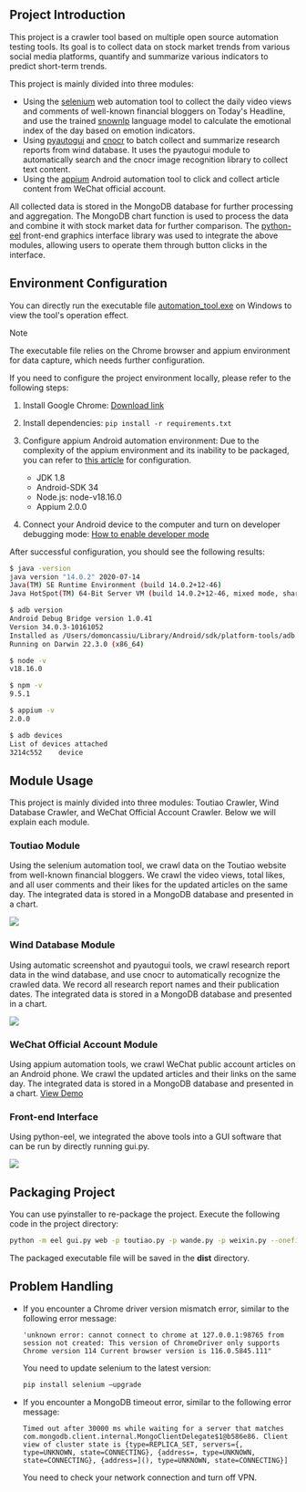 ## Project Introduction

This project is a crawler tool based on multiple open source automation testing tools. Its goal is to collect data on stock market trends from various social media platforms, quantify and summarize various indicators to predict short-term trends.

This project is mainly divided into three modules:

- Using the [selenium](https://github.com/SeleniumHQ/selenium) web automation tool to collect the daily video views and comments of well-known financial bloggers on Today's Headline, and use the trained [snownlp](https://github.com/isnowfy/snownlp) language model to calculate the emotional index of the day based on emotion indicators.
- Using [pyautogui](https://github.com/asweigart/pyautogui) and [cnocr](https://yiyan.baidu.com/) to batch collect and summarize research reports from wind database. It uses the pyautogui module to automatically search and the cnocr image recognition library to collect text content.
- Using the [appium](https://github.com/appium/appium) Android automation tool to click and collect article content from WeChat official account.

All collected data is stored in the MongoDB database for further processing and aggregation. The MongoDB chart function is used to process the data and combine it with stock market data for further comparison. The [python-eel](https://github.com/python-eel/Eel) front-end graphics interface library was used to integrate the above modules, allowing users to operate them through button clicks in the interface.

## Environment Configuration

You can directly run the executable file [automation_tool.exe](https://github.com/domoncassiu/web-scraping/releases/tag/v0.1.0-alpha) on Windows to view the tool's operation effect.

> [!NOTE]
> The executable file relies on the Chrome browser and appium environment for data capture, which needs further configuration.

If you need to configure the project environment locally, please refer to the following steps:

1. Install Google Chrome: [Download link](https://www.google.com/chrome/)

2. Install dependencies: `pip install -r requirements.txt`

3. Configure appium Android automation environment: Due to the complexity of the appium environment and its inability to be packaged, you can refer to [this article](https://blog.csdn.net/u010454117/article/details/122531278?ops_request_misc=%257B%2522request%255Fid%2522%253A%2522169329147616800192279737%2522%252C%2522scm%2522%253A%252220140713.130102334..%2522%257D&request_id=169329147616800192279737&biz_id=0&utm_medium=distribute.pc_search_result.none-task-blog-2~all~sobaiduend~default-2-122531278-null-null.142^v93^chatgptT3_2&utm_term=windows%20appium&spm=1018.2226.3001.4187) for configuration.

   - JDK 1.8
   - Android-SDK 34
   - Node.js: node-v18.16.0
   - Appium 2.0.0

4. Connect your Android device to the computer and turn on developer debugging mode: [How to enable developer mode](https://developer.android.com/studio/debug/dev-options)

After successful configuration, you should see the following results:

```bash
$ java -version
java version "14.0.2" 2020-07-14
Java(TM) SE Runtime Environment (build 14.0.2+12-46)
Java HotSpot(TM) 64-Bit Server VM (build 14.0.2+12-46, mixed mode, sharing)

$ adb version
Android Debug Bridge version 1.0.41
Version 34.0.3-10161052
Installed as /Users/domoncassiu/Library/Android/sdk/platform-tools/adb
Running on Darwin 22.3.0 (x86_64)

$ node -v
v18.16.0

$ npm -v
9.5.1

$ appium -v
2.0.0

$ adb devices
List of devices attached
3214c552	device
```

## Module Usage

This project is mainly divided into three modules: Toutiao Crawler, Wind Database Crawler, and WeChat Official Account Crawler. Below we will explain each module.

### Toutiao Module

Using the selenium automation tool, we crawl data on the Toutiao website from well-known financial bloggers. We crawl the video views, total likes, and all user comments and their likes for the updated articles on the same day. The integrated data is stored in a MongoDB database and presented in a chart.

![](images/1.gif)

### Wind Database Module

Using automatic screenshot and pyautogui tools, we crawl research report data in the wind database, and use cnocr to automatically recognize the crawled data. We record all research report names and their publication dates. The integrated data is stored in a MongoDB database and presented in a chart.

![](images/2.gif)

### WeChat Official Account Module

Using appium automation tools, we crawl WeChat public account articles on an Android phone. We crawl the updated articles and their links on the same day. The integrated data is stored in a MongoDB database and presented in a chart. [View Demo](https://github.com/domoncassiu/web-scraping/blob/main/examples/demo.mov)

### Front-end Interface

Using python-eel, we integrated the above tools into a GUI software that can be run by directly running gui.py.

![](images/3.gif)

## Packaging Project

You can use pyinstaller to re-package the project. Execute the following code in the project directory:

```bash
python -m eel gui.py web -p toutiao.py -p wande.py -p weixin.py --onefile --collect-all snownlp --collect-all cnocr
```

The packaged executable file will be saved in the **dist** directory.

## Problem Handling

- If you encounter a Chrome driver version mismatch error, similar to the following error message:

  ```
  'unknown error: cannot connect to chrome at 127.0.0.1:98765 from session not created: This version of ChromeDriver only supports Chrome version 114 Current browser version is 116.0.5845.111"
  ```

  You need to update selenium to the latest version:

  ```bash
  pip install selenium —upgrade
  ```

- If you encounter a MongoDB timeout error, similar to the following error message:

  ```
  Timed out after 30000 ms while waiting for a server that matches com.mongodb.client.internal.MongoClientDelegate$1@b586e86. Client view of cluster state is {type=REPLICA_SET, servers={, type=UNKNOWN, state=CONNECTING}, {address=, type=UNKNOWN, state=CONNECTING}, {address=](), type=UNKNOWN, state=CONNECTING}]
  ```

  You need to check your network connection and turn off VPN.
